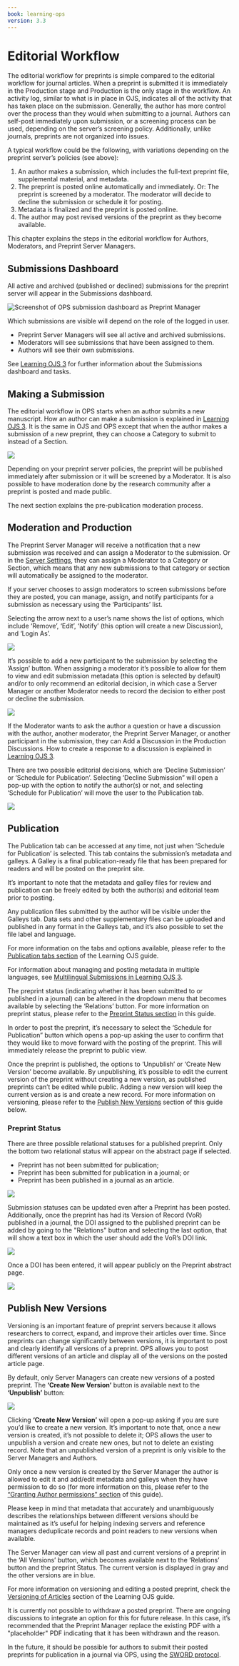 ```yaml
---
book: learning-ops
version: 3.3
---
```

# Editorial Workflow

The editorial workflow for preprints is simple compared to the editorial workflow for journal articles. When a preprint is submitted it is immediately in the Production stage and Production is the only stage in the workflow. An activity log, similar to what is in place in OJS, indicates all of the activity that has taken place on the submission. Generally, the author has more control over the process than they would when submitting to a journal. Authors can self-post immediately upon submission, or a screening process can be used, depending on the server’s screening policy. Additionally, unlike journals, preprints are not organized into issues.

A typical workflow could be the following, with variations depending on the preprint server’s policies (see above):

1. An author makes a submission, which includes the full-text preprint file, supplemental material, and metadata.
2. The preprint is posted online automatically and immediately.
Or:
The preprint is screened by a moderator. The moderator will decide to decline the
submission or schedule it for posting.
3. Metadata is finalized and the preprint is posted online.
4. The author may post revised versions of the preprint as they become available.

This chapter explains the steps in the editorial workflow for Authors, Moderators, and Preprint Server Managers.

## Submissions Dashboard

All active and archived (published or declined) submissions for the preprint server will
appear in the Submissions dashboard.

![Screenshot of OPS submission dashboard as Preprint Manager](./assets/learning-ops3.3-submissions-dashboard.png)

Which submissions are visible will depend on the role of the logged in user.

* Preprint Server Managers will see all active and archived submissions.
* Moderators will see submissions that have been assigned to them.
* Authors will see their own submissions.

See [Learning OJS 3](https://docs.pkp.sfu.ca/learning-ojs/en/editorial-workflow#tasks) for further information about the Submissions dashboard and tasks.

## Making a Submission

The editorial workflow in OPS starts when an author submits a new manuscript.
How an author can make a submission is explained in [Learning OJS 3](https://docs.pkp.sfu.ca/learning-ojs/en/authoring). It is the same in OJS and OPS except that when the author makes a submission of a new preprint, they can choose a Category to submit to instead of a Section.

![](./assets/learning-ops-make-submission-choose-category.png)

Depending on your preprint server policies, the preprint will be published immediately
after submission or it will be screened by a Moderator. It is also possible to have moderation done by the research community after a preprint is posted and made public.

The next section explains the pre-publication moderation process.

## Moderation and Production

The Preprint Server Manager will receive a notification that a new submission was received
and can assign a Moderator to the submission. Or in the [Server Settings](./setup#server-settings), they can assign a Moderator to a Category or Section, which means that any new submissions to that category or section will automatically be assigned to the moderator.

If your server chooses to assign moderators to screen submissions before they are posted, you can manage, assign, and notify participants for a submission as necessary using the ‘Participants’ list.

Selecting the arrow next to a user’s name shows the list of options, which include ‘Remove’, ‘Edit’, ‘Notify’ (this option will create a new Discussion), and ‘Login As’.

![](./assets/learning-ops-editorial-workflow-participants.png)

It’s possible to add a new participant to the submission by selecting the ‘Assign’ button. When assigning a moderator it’s possible to allow for them to view and edit submission metadata (this option is selected by default) and/or to only recommend an editorial decision, in which case a Server Manager or another Moderator needs to record the decision to either post or decline the submission.

![](./assets/learning-ops-editorial-workflow-assign-participant.png)

If the Moderator wants to ask the author a question or have a discussion with the author, another moderator, the Preprint Server Manager, or another participant in the submission, they can Add a Discussion in the Production Discussions. How to create a response to a discussion is explained in [Learning OJS 3](/learning-ojs/en/editorial-workflow#consult-with-the-author).

There are two possible editorial decisions, which are ‘Decline Submission’ or ‘Schedule for Publication’. Selecting ‘Decline Submission” will open a pop-up with the option to notify the author(s) or not, and selecting ‘Schedule for Publication’ will move the user to the Publication tab.

![](./assets/learning-ops-editorial-workflow-editorial-decision.png)

## Publication

The Publication tab can be accessed at any time, not just when ‘Schedule for Publication’ is selected. This tab contains the submission’s metadata and galleys. A Galley is a final publication-ready file that has been prepared for readers and will be posted on the preprint site.

It’s important to note that the metadata and galley files for review and publication can be freely edited by both the author(s) and editorial team prior to posting.

Any publication files submitted by the author will be visible under the Galleys tab. Data sets and other supplementary files can be uploaded and published in any format in the Galleys tab, and it’s also possible to set the file label and language.

For more information on the tabs and options available, please refer to the [Publication tabs section](/learning-ojs/en/production-publication#publication-tabs) of the Learning OJS guide.

For information about managing and posting metadata in multiple languages, see [Multilingual Submissions in Learning OJS 3](/learning-ojs/en/production-publication#multilingual-submissions).

The preprint status (indicating whether it has been submitted to or published in a journal) can be altered in the dropdown menu that becomes available by selecting the ‘Relations’ button. For more information on preprint status, please refer to the [Preprint Status section](#preprint-status) in this guide.

In order to post the preprint, it’s necessary to select the ‘Schedule for Publication” button which opens a pop-up asking the user to confirm that they would like to move forward with the posting of the preprint. This will immediately release the preprint to public view.

Once the preprint is published, the options to ‘Unpublish’ or ‘Create New Version’ become available. By unpublishing, it’s possible to edit the current version of the preprint without creating a new version, as published preprints can’t be edited while public. Adding a new version will keep the current version as is and create a new record. For more information on versioning, please refer to the [Publish New Versions](./editorial-workflow#versioning) section of this guide below.

### Preprint Status

There are three possible relational statuses for a published preprint.
Only the bottom two relational status will appear on the abstract page if selected.

* Preprint has not been submitted for publication;
* Preprint has been submitted for publication in a journal; or
* Preprint has been published in a journal as an article.

![](./assets/learning-ops-editorial-workflow-preprint-status.png)

Submission statuses can be updated even after a Preprint has been posted. Additionally, once the preprint has had its Version of Record (VoR) published in a journal, the DOI assigned to the published preprint can be added by going to the "Relations" button and selecting the last option, that will show a text box in which the user should add the VoR’s DOI link.

![](./assets/learning-ops-editorial-workflow-relations.png)

Once a DOI has been entered, it will appear publicly on the Preprint abstract page.

![](./assets/learning-ops-editorial-workflow-abstract-page.png)

## Publish New Versions

Versioning is an important feature of preprint servers because it allows researchers to correct, expand, and improve their articles over time. Since preprints can change significantly between versions, it is important to post and clearly identify all versions of a preprint. OPS allows you to post different versions of an article and display all of the versions on the posted article page.

By default, only Server Managers can create new versions of a posted preprint. The **‘Create New Version’** button is available next to the **‘Unpublish’** button:

![](./assets/learning-ops-editorial-workflow-create-new-version.png)

Clicking **‘Create New Version’** will open a pop-up asking if you are sure you’d like to create a new version. It’s important to note that, once a new version is created, it’s not possible to delete it; OPS allows the user to unpublish a version and create new ones, but not to delete an existing record. Note that an unpublished version of a preprint is only visible to the Server Managers and Authors.

Only once a new version is created by the Server Manager the author is allowed to edit it and add/edit metadata and galleys when they have permission to do so (for more information on this, please refer to the [“Granting Author permissions” section](./users-roles#granting-author-permissions) of this guide).

Please keep in mind that metadata that accurately and unambiguously describes the relationships between different versions should be maintained as it’s useful for helping indexing servers and reference managers deduplicate records and point readers to new versions when available.

The Server Manager can view all past and current versions of a preprint in the ‘All Versions’ button, which becomes available next to the ‘Relations’ button and the preprint Status. The current version is displayed in gray and the other versions are in blue.

For more information on versioning and editing a posted preprint, check the [Versioning of Articles](/learning-ojs/en/production-publication#versioning-of-articles) section of the Learning OJS guide.

It is currently not possible to withdraw a posted preprint. There are ongoing discussions to integrate an option for this for future release. In this case, it’s recommended that the Preprint Manager replace the existing PDF with a "placeholder" PDF indicating that it has been withdrawn and the reason.

In the future, it should be possible for authors to submit their posted preprints for publication in a journal via OPS, using the [SWORD protocol](http://swordapp.org/).

